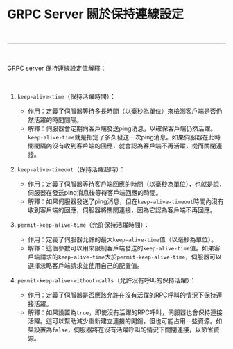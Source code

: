 # GRPC Server 關於保持連線設定

<br>

---

<br>

GRPC server 保持連線設定值解釋：


<br>

1. `keep-alive-time`（保持活躍時間）：
   - 作用：定義了伺服器等待多長時間（以毫秒為單位）來檢測客戶端是否仍然活躍的時間間隔。
   - 解釋：伺服器會定期向客戶端發送ping消息，以確保客戶端仍然活躍。`keep-alive-time`就是指定了多久發送一次ping消息。如果伺服器在此時間間隔內沒有收到客戶端的回應，就會認為客戶端不再活躍，從而關閉連接。

2. `keep-alive-timeout`（保持活躍超時）：
   - 作用：定義了伺服器等待客戶端回應的時間（以毫秒為單位），也就是說，伺服器在發送ping消息後等待客戶端回應的時間。
   - 解釋：如果伺服器發送了ping消息，但在`keep-alive-timeout`時間內沒有收到客戶端的回應，伺服器將關閉連接，因為它認為客戶端不再回應。

3. `permit-keep-alive-time`（允許保持活躍時間）：
   - 作用：定義了伺服器允許的最大`keep-alive-time`值（以毫秒為單位）。
   - 解釋：這個參數可以用來限制客戶端發送的`keep-alive-time`值。如果客戶端請求的`keep-alive-time`大於`permit-keep-alive-time`，伺服器可以選擇忽略客戶端請求並使用自己的配置值。

4. `permit-keep-alive-without-calls`（允許沒有呼叫的保持活躍）：
   - 作用：定義了伺服器是否應該允許在沒有活躍的RPC呼叫的情況下保持連接活躍。
   - 解釋：如果設置為`true`，即使沒有活躍的RPC呼叫，伺服器也會保持連接活躍。這可以幫助減少重新建立連接的開銷，但也可能占用一些資源。如果設置為`false`，伺服器將在沒有活躍呼叫的情況下關閉連接，以節省資源。